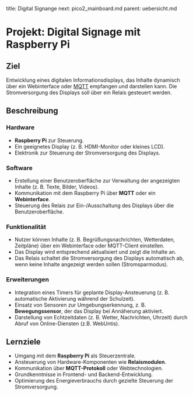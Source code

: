 title: Digital Signange
next: pico2_mainboard.md
parent: uebersicht.md

# Projekt: Digital Signage mit Raspberry Pi

## Ziel
Entwicklung eines digitalen Informationsdisplays, das Inhalte dynamisch über ein Webinterface oder [MQTT](https://de.wikipedia.org/wiki/MQTT) empfangen und darstellen kann. Die Stromversorgung des Displays soll über ein Relais gesteuert werden.

## Beschreibung

### Hardware
- **Raspberry Pi** zur Steuerung.
- Ein geeignetes Display (z. B. HDMI-Monitor oder kleines LCD).
- Elektronik zur Steuerung der Stromversorgung des Displays.

### Software
- Erstellung einer Benutzeroberfläche zur Verwaltung der angezeigten Inhalte (z. B. Texte, Bilder, Videos).
- Kommunikation mit dem Raspberry Pi über **MQTT** oder ein **Webinterface**.
- Steuerung des Relais zur Ein-/Ausschaltung des Displays über die Benutzeroberfläche.

### Funktionalität
- Nutzer können Inhalte (z. B. Begrüßungsnachrichten, Wetterdaten, Zeitpläne) über ein Webinterface oder MQTT-Client einstellen.
- Das Display wird entsprechend aktualisiert und zeigt die Inhalte an.
- Das Relais schaltet die Stromversorgung des Displays automatisch ab, wenn keine Inhalte angezeigt werden sollen (Stromsparmodus).

### Erweiterungen
- Integration eines Timers für geplante Display-Ansteuerung (z. B. automatische Aktivierung während der Schulzeit).
- Einsatz von Sensoren zur Umgebungserkennung, z. B. **Bewegungssensor**, der das Display bei Annäherung aktiviert.
- Darstellung von Echtzeitdaten (z. B. Wetter, Nachrichten, Uhrzeit) durch Abruf von Online-Diensten (z.B. WebUntis).

## Lernziele
- Umgang mit dem **Raspberry Pi** als Steuerzentrale.
- Ansteuerung von Hardware-Komponenten wie **Relaismodulen**.
- Kommunikation über **MQTT-Protokoll** oder Webtechnologien.
- Grundkenntnisse in Frontend- und Backend-Entwicklung.
- Optimierung des Energieverbrauchs durch gezielte Steuerung der Stromversorgung.